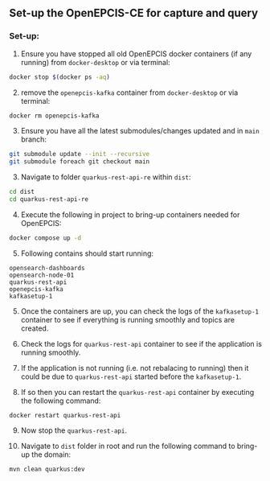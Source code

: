## Set-up the OpenEPCIS-CE for capture and query

### Set-up:

1. Ensure you have stopped all old OpenEPCIS docker containers (if any running) from `docker-desktop` or via terminal:

```bash
docker stop $(docker ps -aq)
```

2. remove the `openepcis-kafka` container from `docker-desktop` or via terminal: 

```bash
docker rm openepcis-kafka
```

3. Ensure you have all the latest submodules/changes updated and in `main` branch:

```bash
git submodule update --init --recursive
git submodule foreach git checkout main
```

3. Navigate to folder `quarkus-rest-api-re` within `dist`:

```bash
cd dist
cd quarkus-rest-api-re
```

4. Execute the following in project to bring-up containers needed for OpenEPCIS:

```bash
docker compose up -d
```

5. Following contains should start running:

```
opensearch-dashboards
opensearch-node-01
quarkus-rest-api
openepcis-kafka
kafkasetup-1
```

5. Once the containers are up, you can check the logs of the `kafkasetup-1` container to see if everything is running smoothly and topics are created.

6. Check the logs for `quarkus-rest-api` container to see if the application is running smoothly. 

7. If the application is not running (i.e. not rebalacing to running) then it could be due to `quarkus-rest-api` started before the `kafkasetup-1`.

8. If so then you can restart the `quarkus-rest-api` container by executing the following command:

```
docker restart quarkus-rest-api
```

9. Now stop the `quarkus-rest-api`.

10. Navigate to `dist` folder in root and run the following command to bring-up the domain:

```bash
mvn clean quarkus:dev
```